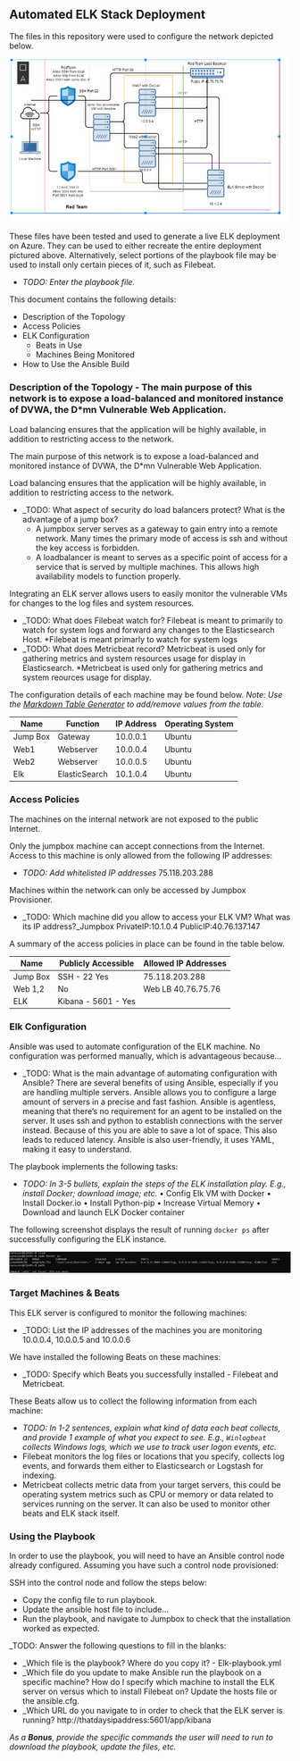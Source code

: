 ## Automated ELK Stack Deployment

The files in this repository were used to configure the network depicted below.

![TODO: Update the path with the name of your diagram](Diagram/diagram.PNG)

These files have been tested and used to generate a live ELK deployment on Azure. They can be used to either recreate the entire deployment pictured above. Alternatively, select portions of the playbook file may be used to install only certain pieces of it, such as Filebeat.

  - _TODO: Enter the playbook file._

This document contains the following details:
- Description of the Topology
- Access Policies
- ELK Configuration
  - Beats in Use
  - Machines Being Monitored
- How to Use the Ansible Build


### Description of the Topology - The main purpose of this network is to expose a load-balanced and monitored instance of DVWA, the D*mn Vulnerable Web Application.
Load balancing ensures that the application will be highly available, in addition to restricting access to the network.

The main purpose of this network is to expose a load-balanced and monitored instance of DVWA, the D*mn Vulnerable Web Application.

Load balancing ensures that the application will be highly available, in addition to restricting access to the network.
- _TODO: What aspect of security do load balancers protect? What is the advantage of a jump box?
   * A jumpbox server serves as a gateway to gain entry into a remote network. Many times the primary mode of access is ssh and without the key access is forbidden.
   * A loadbalancer is meant to serves as a specific point of access for a service that is served by multiple machines. This allows high availability models to function properly.

Integrating an ELK server allows users to easily monitor the vulnerable VMs for changes to the log files and system resources.
- _TODO: What does Filebeat watch for? Filebeat is meant to primarily to watch for system logs and forward any changes to the Elasticsearch Host.
   *Filebeat is meant primarly to watch for system logs
- _TODO: What does Metricbeat record? Metricbeat is used only for gathering metrics and system resources usage for display in Elasticsearch.
   *Metricbeat is used only for gathering metrics and system reources usage for display. 

The configuration details of each machine may be found below.
_Note: Use the [Markdown Table Generator](http://www.tablesgenerator.com/markdown_tables) to add/remove values from the table_.

| Name     | Function | IP Address | Operating System |
|----------|----------|------------|------------------|
| Jump Box | Gateway  | 10.0.0.1     | Ubuntu           |
| Web1     | Webserver| 10.0.0.4     | Ubuntu           |
| Web2     | Webserver| 10.0.0.5     | Ubuntu           |
| Elk      | ElasticSearch| 10.1.0.4 | Ubuntu           |
### Access Policies

The machines on the internal network are not exposed to the public Internet. 

Only the jumpbox machine can accept connections from the Internet. Access to this machine is only allowed from the following IP addresses:
- _TODO: Add whitelisted IP addresses_ 75.118.203.288

Machines within the network can only be accessed by Jumpbox Provisioner.
- _TODO: Which machine did you allow to access your ELK VM? What was its IP address?_Jumpbox PrivateIP:10.1.0.4 PublicIP:40.76.137.147

A summary of the access policies in place can be found in the table below.

| Name     | Publicly Accessible | Allowed IP Addresses |
|----------|---------------------|----------------------|
| Jump Box | SSH - 22 Yes        | 75.118.203.288       |
| Web 1,2  | No                  | Web LB 40.76.75.76   |
| ELK      | Kibana - 5601 - Yes |                      |

### Elk Configuration

Ansible was used to automate configuration of the ELK machine. No configuration was performed manually, which is advantageous because...
- _TODO: What is the main advantage of automating configuration with Ansible? There are several benefits of using Ansible, especially if you are handling multiple servers. Ansible allows you to configure a large amount of servers in a precise and fast fashion. Ansible is agentless, meaning that there’s no requirement for an agent to be installed on the server. It uses ssh and python to establish connections with the server instead. Because of this you are able to save a lot of space. This also leads to reduced latency. Ansible is also user-friendly, it uses YAML, making it easy to understand.

The playbook implements the following tasks:
- _TODO: In 3-5 bullets, explain the steps of the ELK installation play. E.g., install Docker; download image; etc._
•	Config Elk VM with Docker
•	Install Docker.io
•	Install Python-pip
•	Increase Virtual Memory
•	Download and launch ELK Docker container


The following screenshot displays the result of running `docker ps` after successfully configuring the ELK instance.


![docker ps output](Diagram/dockerps.png) 

### Target Machines & Beats
This ELK server is configured to monitor the following machines:
- _TODO: List the IP addresses of the machines you are monitoring 10.0.0.4, 10.0.0.5 and 10.0.0.6

We have installed the following Beats on these machines:
- _TODO: Specify which Beats you successfully installed - Filebeat and Metricbeat.

These Beats allow us to collect the following information from each machine:
- _TODO: In 1-2 sentences, explain what kind of data each beat collects, and provide 1 example of what you expect to see. E.g., `Winlogbeat` collects Windows logs, which we use to track user logon events, etc._
-  Filebeat monitors the log files or locations that you specify, collects log events, and forwards them either to Elasticsearch or Logstash for indexing.
- Metricbeat collects metric data from your target servers, this could be operating system metrics such as CPU or memory or data related to services running on the server. It can also be used to monitor other beats and ELK stack itself.

### Using the Playbook
In order to use the playbook, you will need to have an Ansible control node already configured. Assuming you have such a control node provisioned: 

SSH into the control node and follow the steps below:
- Copy the config file to run playbook.
- Update the ansible host file to include...
- Run the playbook, and navigate to Jumpbox to check that the installation worked as expected.

_TODO: Answer the following questions to fill in the blanks:
- _Which file is the playbook? Where do you copy it? - Elk-playbook.yml
- _Which file do you update to make Ansible run the playbook on a specific machine? How do I specify which machine to install the ELK server on versus which to install Filebeat on?
Update the hosts file or the ansible.cfg.
- _Which URL do you navigate to in order to check that the ELK server is running? http://thatdaysipaddress:5601/app/kibana

_As a **Bonus**, provide the specific commands the user will need to run to download the playbook, update the files, etc._
